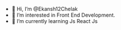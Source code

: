 - 👋 Hi, I’m @Ekansh12Chelak
- 👀 I’m interested in Front End Development.
- 🌱 I’m currently learning Js React Js

<!---
Ekansh12Chelak/Ekansh12Chelak is a ✨ special ✨ repository because its `README.md` (this file) appears on your GitHub profile.
You can click the Preview link to take a look at your changes.
--->
